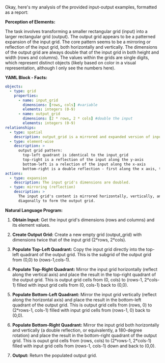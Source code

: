 Okay, here's my analysis of the provided input-output examples, formatted as a report:

**Perception of Elements:**

The task involves transforming a smaller rectangular grid (input) into a larger rectangular grid (output). The output grid appears to be a patterned expansion of the input grid. The core pattern seems to be a mirroring or reflection of the input grid, both horizontally and vertically. The dimensions of the output grid are always double that of the input grid in both height and width (rows and columns). The values within the grids are single digits, which represent distinct objects (likely based on color in a visual representation, although I only see the numbers here).

**YAML Block - Facts:**


```yaml
objects:
  - type: grid
    properties:
      - name: input_grid
        dimensions: [rows, cols] #variable
        elements: integers (0-9)
      - name: output_grid
        dimensions: [2 * rows, 2 * cols] #double the input
        elements: integers (0-9)
relationships:
  - type: spatial
    description: output_grid is a mirrored and expanded version of input_grid
  - type: element-wise
    description: >
      output grid pattern:
        top-left quadrant is identical to the input_grid
        top-right is a reflection of the input along the y-axis
        bottom-left is a relection of the input along the x-axis
        bottom-right is a double reflection - first along the x axis, then along the y axis
actions:
  - type: expansion
    description: The input grid's dimensions are doubled.
  - type: mirroring (reflection)
    description: >
      The input grid's content is mirrored horizontally, vertically, and
      diagonally to form the output grid.
```


**Natural Language Program:**

1.  **Obtain Input:** Get the input grid's dimensions (rows and columns) and its element values.

2.  **Create Output Grid:** Create a new empty grid (output\_grid) with dimensions twice that of the input grid (2\*rows, 2\*cols).

3.  **Populate Top-Left Quadrant:** Copy the input grid directly into the top-left quadrant of the output grid. This is the subgrid of the output grid from (0,0) to (rows-1,cols-1).

4.  **Populate Top-Right Quadrant:** Mirror the input grid horizontally (reflect along the vertical axis) and place the result in the top-right quadrant of the output grid.  This is output grid cells from (0, cols) to (rows-1, 2\*cols-1) filled with input grid cells from (0, cols-1) back to (0,0).

5.  **Populate Bottom-Left Quadrant:** Mirror the input grid vertically (reflect along the horizontal axis) and place the result in the bottom-left quadrant of the output grid. This is output grid cells from (rows, 0) to (2\*rows-1, cols-1) filled with input grid cells from (rows-1, 0) back to (0,0).

6.  **Populate Bottom-Right Quadrant:** Mirror the input grid both horizontally and vertically (a double reflection, or equivalently, a 180-degree rotation) and place the result in the bottom-right quadrant of the output grid. This is ouput grid cells from (rows, cols) to (2\*rows-1, 2\*cols-1) filled with input grid cells from (rows-1, cols-1) down and back to (0,0).

7.  **Output:** Return the populated output grid.
